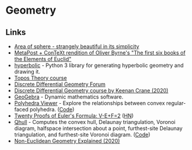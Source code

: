 # Geometry

## Links

* [Area of sphere - strangely beautiful in its simplicity](http://matematicascercanas.com/wp-content/uploads/2016/07/VarC3A1zsceruza.gif)
* [MetaPost + ConTeXt rendition of Oliver Byrne's "The first six books of the Elements of Euclid"](https://github.com/jemmybutton/byrne-euclid)
* [hyperbolic](https://github.com/cduck/hyperbolic) - Python 3 library for generating hyperbolic geometry and drawing it.
* [Topos Theory course](https://johncarlosbaez.wordpress.com/2020/01/05/topos-theory-part-1/)
* [Discrete Differential Geometry Forum](http://ddg.cs.columbia.edu/)
* [Discrete Differential Geometry course by Keenan Crane \(2020\)](https://www.youtube.com/playlist?list=PL9_jI1bdZmz0hIrNCMQW1YmZysAiIYSSS)
* [GeoGebra](https://www.geogebra.org/) - Dynamic mathematics software.
* [Polyhedra Viewer](https://polyhedra.tessera.li/) - Explore the relationships between convex regular-faced polyhedra. \([Code](https://github.com/tesseralis/polyhedra-viewer)\)
* [Twenty Proofs of Euler's Formula: V-E+F=2](https://www.ics.uci.edu/~eppstein/junkyard/euler/) \([HN](https://news.ycombinator.com/item?id=23590642)\)
* [Qhull](http://www.qhull.org/) - Computes the convex hull, Delaunay triangulation, Voronoi diagram, halfspace intersection about a point, furthest-site Delaunay triangulation, and furthest-site Voronoi diagram. \([Code](https://github.com/qhull/qhull)\)
* [Non-Euclidean Geometry Explained \(2020\)](https://www.youtube.com/watch?v=zQo_S3yNa2w)

